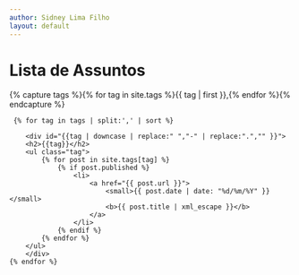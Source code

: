 ```yaml
---
author: Sidney Lima Filho
layout: default
---
```


<h1> Lista de Assuntos </h1>
<div class="tag-list">
    
{% capture tags %}{% for tag in site.tags %}{{ tag | first }},{% endfor %}{% endcapture %}

     {% for tag in tags | split:',' | sort %} 
       
        <div id="{{tag | downcase | replace:" ","-" | replace:".","" }}">
        <h2>{{tag}}</h2>
        <ul class="tag">       
            {% for post in site.tags[tag] %} 
                {% if post.published %}
                    <li>
                        <a href="{{ post.url }}">                   
                            <small>{{ post.date | date: "%d/%m/%Y" }}</small>                                       
                            <b>{{ post.title | xml_escape }}</b>                    
                        </a>                        
                    </li>
                {% endif %}                
            {% endfor %} 
        </ul>  
        </div>         
    {% endfor %}   
</div>